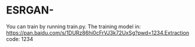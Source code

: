 # ESRGAN-
You can train by running train.py.
The training model in: https://pan.baidu.com/s/1DURz86hi0cFrVJ3k72UxSg?pwd=1234.Extraction code: 1234
